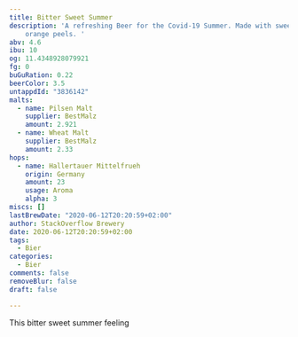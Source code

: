 ```yaml
---
title: Bitter Sweet Summer
description: 'A refreshing Beer for the Covid-19 Summer. Made with sweet and bitter
    orange peels. '
abv: 4.6
ibu: 10
og: 11.4348928079921
fg: 0
buGuRation: 0.22
beerColor: 3.5
untappdId: "3836142"
malts:
  - name: Pilsen Malt
    supplier: BestMalz
    amount: 2.921
  - name: Wheat Malt
    supplier: BestMalz
    amount: 2.33
hops:
  - name: Hallertauer Mittelfrueh
    origin: Germany
    amount: 23
    usage: Aroma
    alpha: 3
miscs: []
lastBrewDate: "2020-06-12T20:20:59+02:00"
author: StackOverflow Brewery
date: 2020-06-12T20:20:59+02:00
tags:
  - Bier
categories:
  - Bier
comments: false
removeBlur: false
draft: false

---
```

This bitter sweet summer feeling